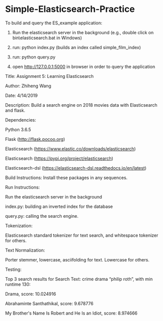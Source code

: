 # Simple-Elasticsearch-Practice

To build and query the ES_example application:

1. Run the elasticsearch server in the background (e.g., double click on
<elasticsearch home directory> bin\elasticsearch.bat in Windows)

2. run: python index.py (builds an index called simple_film_index)

3. run: python query.py

4. open http://127.0.0.1:5000 in browser in order to query the application


Title: Assignment 5: Learning Elasticsearch

Author: Zhiheng Wang

Date: 4/14/2019

Description: Build a search engine on 2018 movies data with Elasticsearch and flask. 

Dependencies: 

Python 3.6.5

Flask (http://flask.pocoo.org)

Elasticsearch (https://www.elastic.co/downloads/elasticsearch)

Elasticsearch (https://pypi.org/project/elasticsearch)

Elasticsearch-dsl (https://elasticsearch-dsl.readthedocs.io/en/latest)

Build Instructions: Install these packages in any sequences. 

Run Instructions: 

Run the elasticsearch server in the background

index.py: building an inverted index for the database

query.py: calling the search engine. 


Tokenization:

Elasticsearch standard tokenizer for text search, and whitespace tokenizer for others.

Text Normalization: 

Porter stemmer, lowercase, asciifolding for text. Lowercase for others.


Testing: 

Top 3 search results for Search Text: crime drama “philip roth”, with min runtime 130:

Drama, score: 10.024916 

Abrahaminte Santhathikal, score: 9.678776

My Brother's Name Is Robert and He Is an Idiot, score: 8.974666

